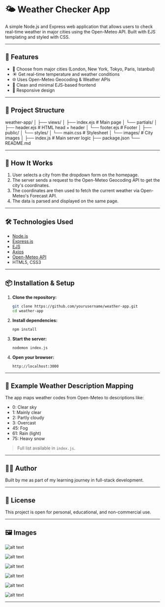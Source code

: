 # 🌤 Weather Checker App

A simple Node.js and Express web application that allows users to check real-time weather in major cities using the Open-Meteo API. Built with EJS templating and styled with CSS.

---

## 🚀 Features

- 🌆 Choose from major cities (London, New York, Tokyo, Paris, Istanbul)
- ☀️ Get real-time temperature and weather conditions
- 🌐 Uses Open-Meteo Geocoding & Weather APIs
- 🧠 Clean and minimal EJS-based frontend
- 📱 Responsive design

---

## 📂 Project Structure

weather-app/
│
├── views/
│ ├── index.ejs # Main page
│ └── partials/
│ ├── header.ejs # HTML head + header
│ └── footer.ejs # Footer
│
├── public/
│ └── styles/
│ └── main.css # Stylesheet
│ └── images/ # City images
│
├── index.js # Main server logic
├── package.json
└── README.md

---

## 🧪 How It Works

1. User selects a city from the dropdown form on the homepage.
2. The server sends a request to the Open-Meteo Geocoding API to get the city's coordinates.
3. The coordinates are then used to fetch the current weather via Open-Meteo's Forecast API.
4. The data is parsed and displayed on the same page.

---

## 🛠️ Technologies Used

- [Node.js](https://nodejs.org/)
- [Express.js](https://expressjs.com/)
- [EJS](https://ejs.co/)
- [Axios](https://axios-http.com/)
- [Open-Meteo API](https://open-meteo.com/)
- HTML5, CSS3

---

## 📦 Installation & Setup

1. **Clone the repository:**

   ```bash
   git clone https://github.com/yourusername/weather-app.git
   cd weather-app
   ```

2. **Install dependencies:**

   ```bash
   npm install
   ```

3. **Start the server:**

   ```bash
   nodemon index.js
   ```

4. **Open your browser:**

   ```
   http://localhost:3000
   ```

---

## 🧾 Example Weather Description Mapping

The app maps weather codes from Open-Meteo to descriptions like:

- 0: Clear sky
- 1: Mainly clear
- 2: Partly cloudy
- 3: Overcast
- 45: Fog
- 61: Rain (light)
- 75: Heavy snow

> Full list available in `index.js`.

---

## 🙋‍♂️ Author

Built by me as part of my learning journey in full-stack development.

---

## 📜 License

This project is open for personal, educational, and non-commercial use.

---

## 🖼️ Images

![alt text](public/images/image.png)

![alt text](public/images/image-1.png)

![alt text](public/images/image-2.png)

![alt text](public/images/image-3.png)

![alt text](public/images/image-4.png)

![alt text](public/images/image-5.png)

---
